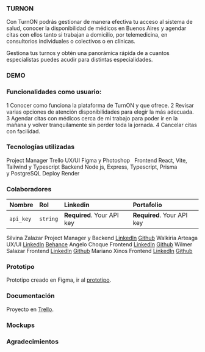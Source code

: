 ### TURNON
Con TurnON podrás gestionar de manera efectiva tu acceso al sistema de salud, conocer
la disponibilidad de médicos en Buenos Aires y agendar citas con ellos tanto si trabajan  a domicilio,
por telemedicina, en consultorios individuales o colectivos o en clínicas.

Gestiona tus turnos y obtén una panorámica rápida de a cuantos especialistas puedes acudir para
distintas especialidades.  

### DEMO  

### Funcionalidades como usuario:  
1 Conocer como funciona la plataforma de TurnON y que ofrece.
2 Revisar varias opciones de atención disponibilidades para elegir la más adecuada. 
3 Agendar citas con médicos cerca de mi trabajo para poder ir en la mañana y volver tranquilamente sin perder toda la jornada.
4 Cancelar citas con facilidad.

### Tecnologías utilizadas
Project Manager
Trello
UX/UI
Figma y Photoshop  
Frontend
React, Vite, Tailwind y Typescript
Backend
Node js, Express, Typescript, Prisma y PostgreSQL
Deploy
Render  

### Colaboradores

| Nombre | Rol     | Linkedin               | Portafolio               |
| :-------- | :------- | :------------------------- | :------------------------- |
| `api_key` | `string` | **Required**. Your API key | **Required**. Your API key |

Silvina Zalazar Project Manager y Backend [LinkedIn](https://www.linkedin.com/in/silvana-rocio-zalazar/) [Github](https://github.com/SilvanaZ)
Walkiria Arteaga UX/UI [LinkedIn](https://www.linkedin.com/in/walkiria-arteaga-10501925b/) [Behance](https://www.behance.net/walkiriaarteaga1)
Angelo Choque Frontend [LinkedIn](https://www.linkedin.com/in/-wilmer-salazar/) [Github](https://github.com/wkatir)
Wilmer Salazar Frontend [LinkedIn](https://www.linkedin.com/in/-wilmer-salazar/) [Github](https://github.com/wkatir)
Mariano Xinos Frontend [LinkedIn](https://www.linkedin.com/in/-wilmer-salazar/) [Github](https://github.com/wkatir) 

### Prototipo
Prototipo creado en Figma, ir al [prototipo](https://www.figma.com/proto/KJGbeq5EaKiVlsV9JxPbnD/TurnON?page-id=0%3A1&node-id=428-5141&node-type=canvas&viewport=-6496%2C-12604%2C0.26&t=GAYBSbn5d3VwE1jB-1&scaling=scale-down-width&content-scaling=fixed&starting-point-node-id=428%3A5141&show-proto-sidebar=1).

### Documentación 
Proyecto en [Trello](https://trello.com/b/E4gWCkiN/turnon-equipo-c22).

### Mockups

### Agradecimientos
